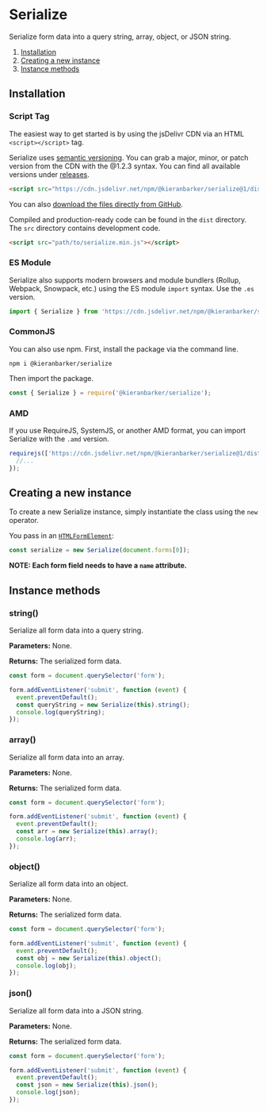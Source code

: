 # Serialize

Serialize form data into a query string, array, object, or JSON string.

1. [Installation](#installation)
2. [Creating a new instance](#creating-a-new-instance)
3. [Instance methods](#instance-methods)

## Installation

### Script Tag

The easiest way to get started is by using the jsDelivr CDN via an HTML `<script></script>` tag.

Serialize uses [semantic versioning](https://semver.org). You can grab a major, minor, or patch version from the CDN with the @1.2.3 syntax. You can find all available versions under [releases](https://github.com/kieranbarker/serialize/releases).

```html
<script src="https://cdn.jsdelivr.net/npm/@kieranbarker/serialize@1/dist/serialize.min.js"></script>
```

You can also [download the files directly from GitHub](https://github.com/kieranbarker/serialize/archive/main.zip).

Compiled and production-ready code can be found in the `dist` directory. The `src` directory contains development code.

```html
<script src="path/to/serialize.min.js"></script>
```

### ES Module

Serialize also supports modern browsers and module bundlers (Rollup, Webpack, Snowpack, etc.) using the ES module `import` syntax. Use the `.es` version.

```js
import { Serialize } from 'https://cdn.jsdelivr.net/npm/@kieranbarker/serialize@1/dist/serialize.es.min.js';
```

### CommonJS

You can also use npm. First, install the package via the command line.

```shell
npm i @kieranbarker/serialize
```

Then import the package.

```js
const { Serialize } = require('@kieranbarker/serialize');
```

### AMD

If you use RequireJS, SystemJS, or another AMD format, you can import Serialize with the `.amd` version.

```js
requirejs(['https://cdn.jsdelivr.net/npm/@kieranbarker/serialize@1/dist/serialize.amd.min.js'], function ({ Serialize }) {
  //...
});
```

## Creating a new instance

To create a new Serialize instance, simply instantiate the class using the `new` operator.

You pass in an [`HTMLFormElement`](https://developer.mozilla.org/en-US/docs/Web/API/HTMLFormElement):

```js
const serialize = new Serialize(document.forms[0]);
```

**NOTE: Each form field needs to have a `name` attribute.**

## Instance methods

### string()

Serialize all form data into a query string.

**Parameters:** None.

**Returns:** The serialized form data.

```js
const form = document.querySelector('form');

form.addEventListener('submit', function (event) {
  event.preventDefault();
  const queryString = new Serialize(this).string();
  console.log(queryString);
});
```

### array()

Serialize all form data into an array.

**Parameters:** None.

**Returns:** The serialized form data.

```js
const form = document.querySelector('form');

form.addEventListener('submit', function (event) {
  event.preventDefault();
  const arr = new Serialize(this).array();
  console.log(arr);
});
```

### object()

Serialize all form data into an object.

**Parameters:** None.

**Returns:** The serialized form data.


```js
const form = document.querySelector('form');

form.addEventListener('submit', function (event) {
  event.preventDefault();
  const obj = new Serialize(this).object();
  console.log(obj);
});
```

### json()

Serialize all form data into a JSON string.

**Parameters:** None.

**Returns:** The serialized form data.


```js
const form = document.querySelector('form');

form.addEventListener('submit', function (event) {
  event.preventDefault();
  const json = new Serialize(this).json();
  console.log(json);
});
```